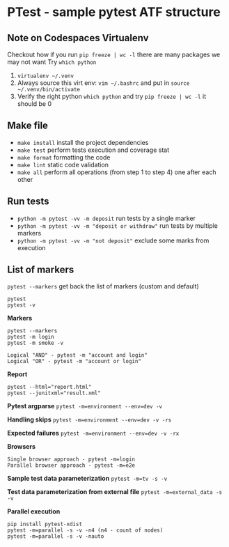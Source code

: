 # PTest - sample pytest ATF structure

## Note on Codespaces Virtualenv 
Checkout how if you run `pip freeze | wc -l` there are many packages we may not want
Try `which python`
1. `virtualenv ~/.venv` 
2. Always source this virt env:
`vim ~/.bashrc` and put in `source ~/.venv/bin/activate`
3. Verify the right python `which python` and try `pip freeze | wc -l` it should be 0

## Make file
* `make install` install the project dependencies
* `make test` perform tests execution and coverage stat
* `make format` formatting the code
* `make lint` static code validation
* `make all` perform all operations (from step 1 to step 4) one after each other

## Run tests
* `python -m pytest -vv -m deposit` run tests by a single marker
* `python -m pytest -vv -m "deposit or withdraw"` run tests by multiple markers
* `python -m pytest -vv -m "not deposit"` exclude some marks from execution

## List of markers
`pytest --markers` get back the list of markers (custom and default)


```
pytest
pytest -v
```

**Markers**
```
pytest --markers
pytest -m login
pytest -m smoke -v

Logical "AND" - pytest -m "account and login"
Logical "OR" - pytest -m "account or login"
```

**Report**
```
pytest --html="report.html"
pytest --junitxml="result.xml"
```

**Pytest argparse** ``pytest -m=environment --env=dev -v``

**Handling skips** ``pytest -m=environment --env=dev -v -rs``

**Expected failures** ``pytest -m=environment --env=dev -v -rx``

**Browsers**
```
Single browser approach - pytest -m=login
Parallel browser approach - pytest -m=e2e
```

**Sample test data parameterization** ``pytest -m=tv -s -v``

**Test data parameterization from external file** ``pytest -m=external_data -s -v``

**Parallel execution**
```
pip install pytest-xdist
pytest -m=parallel -s -v -n4 (n4 - count of nodes)
pytest -m=parallel -s -v -nauto
```


